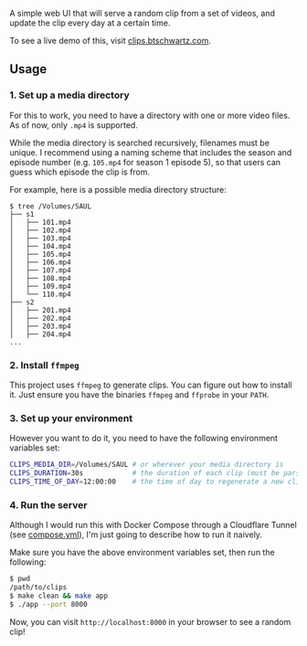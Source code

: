 A simple web UI that will serve a random clip from a set of videos, and update the clip every day at a certain time.

To see a live demo of this, visit [clips.btschwartz.com](https://clips.btschwartz.com).

## Usage

### 1. Set up a media directory

For this to work, you need to have a directory with one or more video files. As of now, only `.mp4` is supported.

While the media directory is searched recursively, filenames must be unique. I recommend using a naming scheme that includes the season and episode number (e.g. `105.mp4` for season 1 episode 5), so that users can guess which episode the clip is from.

For example, here is a possible media directory structure:

```
$ tree /Volumes/SAUL
├── s1
│   ├── 101.mp4
│   ├── 102.mp4
│   ├── 103.mp4
│   ├── 104.mp4
│   ├── 105.mp4
│   ├── 106.mp4
│   ├── 107.mp4
│   ├── 108.mp4
│   ├── 109.mp4
│   └── 110.mp4
├── s2
│   ├── 201.mp4
│   ├── 202.mp4
│   ├── 203.mp4
│   ├── 204.mp4
...
```

### 2. Install `ffmpeg`

This project uses `ffmpeg` to generate clips. You can figure out how to install it. Just ensure you have the binaries `ffmpeg` and `ffprobe` in your `PATH`.

### 3. Set up your environment

However you want to do it, you need to have the following environment variables set:

```bash
CLIPS_MEDIA_DIR=/Volumes/SAUL # or wherever your media directory is
CLIPS_DURATION=30s            # the duration of each clip (must be parsable by time.ParseDuration)
CLIPS_TIME_OF_DAY=12:00:00    # the time of day to regenerate a new clip (EST)
```

### 4. Run the server

Although I would run this with Docker Compose through a Cloudflare Tunnel (see [compose.yml](compose.yml)), I'm just going to describe how to run it naively.

Make sure you have the above environment variables set, then run the following:

```bash
$ pwd
/path/to/clips
$ make clean && make app
$ ./app --port 8000
```

Now, you can visit `http://localhost:8000` in your browser to see a random clip!

